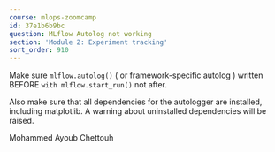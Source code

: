 ```yaml
---
course: mlops-zoomcamp
id: 37e1b6b9bc
question: MLflow Autolog not working
section: 'Module 2: Experiment tracking'
sort_order: 910
---
```


Make sure `mlflow.autolog()` ( or framework-specific autolog ) written BEFORE `with mlflow.start_run()` not after.

Also make sure that all dependencies for the autologger are installed, including matplotlib. A warning about uninstalled dependencies will be raised.

Mohammed Ayoub Chettouh

